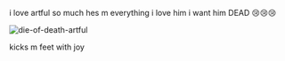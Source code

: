 i love artful so much hes m everything i love him i want him DEAD 😢😢😢

![die-of-death-artful](https://github.com/user-attachments/assets/a469e2b0-6b8f-42cb-b38a-60182fef2f9b)

kicks m feet with joy
